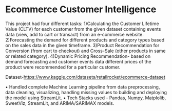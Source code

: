 # Ecommerce Customer Intelligence
This project had four different tasks:
1)Calculating the Customer Lifetime Value (CLTV) for each customer from the given dataset containing
events data (view, add to cart or transact) from an e-commerce website.
2)Forecasting the demand for different products and category types based on the sales data in the given
timeframe.
3)Product Recommendation for Conversion (from cart to checkout) and Cross-Sale (other products in same
or related category).
4)Dynamic Pricing Recommendation- based on demand forecasting and customer events data different
prices of the product were recommended for a particular customer.

Dataset-https://www.kaggle.com/datasets/retailrocket/ecommerce-dataset

• Handled complete Machine Learning pipeline from data preprocessing, data cleaning, visualizing, handling missing values to
building and deploying the model using StreamLit.
• Tech Stacks used - Pandas, Numpy, Matplolib, SweetViz, StreamLit, and ARIMA/SARIMAX models.

